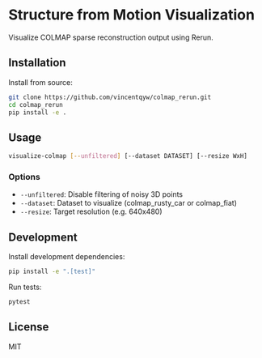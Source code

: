 # Structure from Motion Visualization

Visualize COLMAP sparse reconstruction output using Rerun.

## Installation

Install from source:

```bash
git clone https://github.com/vincentqyw/colmap_rerun.git
cd colmap_rerun
pip install -e .
```

## Usage

```bash
visualize-colmap [--unfiltered] [--dataset DATASET] [--resize WxH]
```


### Options
- `--unfiltered`: Disable filtering of noisy 3D points
- `--dataset`: Dataset to visualize (colmap_rusty_car or colmap_fiat)
- `--resize`: Target resolution (e.g. 640x480)

## Development

Install development dependencies:

```bash
pip install -e ".[test]"
```

Run tests:

```bash
pytest
```

## License

MIT
